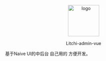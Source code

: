 
<p align="center"><img width="100" src="https://vuejs.org/images/logo.png" alt="logo"></p>
<p align="center">Litchi-admin-vue</p>

基于Naive UI的中后台 自己用的 方便开发。


